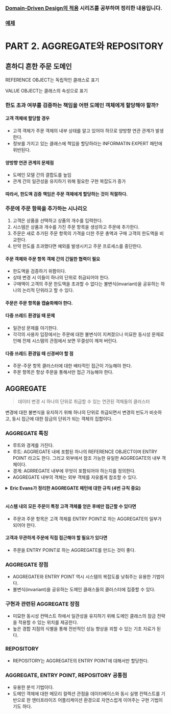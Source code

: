 ### [Domain-Driven Design의 적용](http://aeternum.egloos.com/1144679) 시리즈를 공부하며 정리한 내용입니다.

### [예제](https://github.com/sky7th/domain-driven-design/tree/master/src/main/java/com/sky7th/domaindrivendesign/part2)

# PART 2. AGGREGATE와 REPOSITORY

## 흔하디 흔한 주문 도메인
REFERENCE OBJECT는 독립적인 클래스로 표기

VALUE OBJECT는 클래스의 속성으로 표기

### 한도 초과 여부를 검증하는 책임을 어떤 도메인 객체에게 할당해야 할까?

#### 고객 객체에 할당할 경우
- 고객 객체가 주문 객체의 내부 상태를 알고 있어야 하므로 양방향 연관 관계가 발생한다.
- 정보를 가지고 있는 클래스에 책임을 할당하라는 INFORMATIN EXPERT 패턴에 위반된다.

#### 양방향 연관 관계의 문제점
- 도메인 모델 간의 결합도를 높임
- 관계 간의 일관성을 유지하기 위해 필요한 구현 복잡도가 증가

#### 따라서, 한도액 검증 책임은 주문 객체에게 할당하는 것이 적절하다.

### 주문에 주문 항목을 추가하는 시나리오 
1. 고객은 상품을 선택하고 상품의 개수를 입력한다. 
2. 시스템은 상품과 개수를 가진 주문 항목을 생성하고 주문에 추가한다. 
3. 주문은 새로 추가된 주문 항목의 가격을 더한 주문 총액과 구매 고객의 한도액을 비교한다. 
4. 만약 한도를 초과했다면 예외를 발생시키고 주문 프로세스를 중단한다.

#### 주문 객체와 주문 항목 객체 간의 긴밀한 협력이 필요
- 한도액을 검증하기 위함이다.
- 상태 변경 시 이들이 하나의 단위로 취급되어야 한다.
- 구매액이 고객의 주문 한도액을 초과할 수 없다는 불변식(invariant)을 공유하는 하나의 논리적 단위라고 할 수 있다.


#### 주문은 주문 항목을 캡슐화해야 한다.

#### 다중 쓰레드 환경일 때 문제
- 일관성 문제를 야기한다.
- 각각의 사용자 입장에서는 주문에 대한 불변식이 지켜졌으나 미묘한 동시성 문제로 인해 전체 시스템의 관점에서 보면 무결성이 깨져 버린다.

#### 다중 쓰레드 환경일 때 신경써야 할 점
- 주문-주문 항목 클러스터에 대한 배타적인 접근이 가능해야 한다.
- 주문 항목은 항상 주문을 통해서만 접근 가능해야 한다.

## AGGREGATE
> 데이터 변경 시 하나의 단위로 취급할 수 있는 연관된 객체들의 클러스터

변경에 대한 불변식을 유지하기 위해 하나의 단위로 취급되면서 변경의 빈도가 비슷하고, 동시 접근에 대한 잠금의 단위가 되는 객체의 집합이다.

### AGGREGATE 특징
- 루트와 경계를 가진다. 
- 루트: AGGREGATE 내에 포함된 하나의 REFERENCE OBJECT이며 ENTRY POINT 라고도 한다. 그리고 외부에서 참조 가능한 유일한 AGGREGATE의 내부 객체이다.
- 경계: AGRREGATE 내부에 무엇이 포함되어야 하는지를 정의한다.
- AGGREGATE 내부의 객체는 외부 객체를 자유롭게 참조할 수 있다.

<details markdown="1">
<summary style="font-weight: bold;">Eric Evans가 정리한 AGGREGATE 패턴에 대한 규칙 (4번 규칙 중요)</summary>

1. ENTRY POINT는 전역 식별자(global identity)를 가지며 궁극적으로 불변식(invariant)을 검증하는 책임을 가진다.

2. ENTRY POINT는 전역 식별자(global identity)를 가진다. AGGREGATE 내부에 속한 REFERENCE OBJECT들은 지역 식별자(local identity)를 가지며, 지역 식별자는 AGGREGATE 내부에서만 유일하다.

3. AGGREGATE 경계 외부에 있는 어떤 객체도 ENTRY POINT 이외의 AGGREGATE 내부 객체를 참조할 수 없다. ENTRY POINT는 내부에 속한 REFERENCE OBJECT를 외부에 전달할 수는 있지만 이를 전달 받은 객체는 일시적으로만 사용할 뿐 이에 대한 참조를 유지하지 않는다. ENTRY POINT는 VALUE OBJECT에 대한 복사본을 다른 객체에게 전달할 수 있다. VALUE OBJECT는 단지 값일 뿐이며, VALUE OBJECT는 AGGREGATE와 연관관계를 가지지 않기 때문에 VALUE OBJECT에 어떤 일이 발생하는지에 대해서는 신경 쓰지 않는다.

4. **위 규칙으로부터 오직 ENTRY POINT만이 REPOSITORY로부터 직접 얻어질 수 있다는 사실을 유추할 수 있다. 모든 다른 객체들은 ENTRY POINT로부터의 연관 관계 항해를 통해서만 접근 가능하다.**

5. AGGREATE 내부의 객체들은 다른 AGGREGATE의 ENTRY POINT를 참조할 수 있다.


6. 삭제 오퍼레이션은 AGGREGATE 내부의 모든 객체를 제거해야 한다.(가비지 컬렉션을 가진 언어의 경우 이 규칙을 준수하는 것이 용이하다. AGGREGATE 외부의 어떤 객체도 ENTRY POINT를 제외한 내부 객체를 참조하지 않기 때문에 ENTRY POINT를 제거하면 이에 수반된 모든 내부 객체가 제거될 것이다.)


7. AGGREGATE 내부의 어떤 객체에 대한 변경이 확약되면, 전체 AGGREGATE에 관한 모든 불변식이 만족되어야 한다.
</details>

<br/>

#### 시스템 내의 모든 주문이 특정 고객 객체를 얻은 후에만 접근할 수 있다면
- 주문과 주문 항목은 고객 객체를 ENTRY POINT로 하는 AGGREGATE의 일부가 되어야 한다.

#### 고객과 무관하게 주문에 직접 접근해야 할 필요가 있다면
- 주문을 ENTRY POINT로 하는 AGGREGATE를 만드는 것이 좋다.

### AGGREGATE 장점
- AGGREGATE와 ENTRY POINT 역시 시스템의 복잡도를 낮춰주는 유용한 기법이다.
- 불변식(invariant)을 공유하는 도메인 클래스들의 클러스터에 집중할 수 있다.

### 구현과 관련된 AGGREGATE 장점
- 미묘한 동시성 컨텍스트 하에서 일관성을 유지하기 위해 도메인 클래스의 잠금 전략을 적용할 수 있는 위치를 제공한다.
- 높은 경합 지점의 식별을 통해 전반적인 성능 향상을 꾀할 수 있는 기초 자료가 된다.

### REPOSITORY
- REPOSITORY는 AGGREGATE의 ENTRY POINT에 대해서만 할당한다.

### AGGREGATE, ENTRY POINT, REPOSITORY 공통점
- 유용한 분석 기법이다.
- 도메인 객체에 대한 메모리 컬렉션 관점을 데이터베이스와 동시 실행 컨텍스트를 기반으로 한 엔터프라이즈 어플리케이션 환경으로 자연스럽게 이어주는 구현 기법이기도 하다.